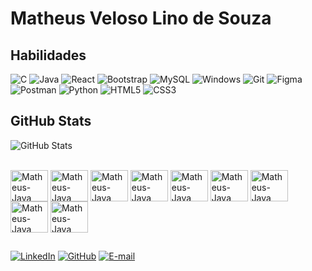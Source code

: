 # Matheus Veloso Lino de Souza 

## Habilidades
![C](https://img.shields.io/badge/C-00599C?style=for-the-badge&logo=c&logoColor=white) ![Java](https://img.shields.io/badge/java-%23ED8B00.svg?style=for-the-badge&logo=openjdk&logoColor=white) ![React](https://img.shields.io/badge/React-20232A?style=for-the-badge&logo=react&logoColor=61DAFB) ![Bootstrap](https://img.shields.io/badge/-boostrap-0D1117?style=for-the-badge&logo=bootstrap&labelColor=0D1117) ![MySQL](https://img.shields.io/badge/MySQL-00000F?style=for-the-badge&logo=mysql&logoColor=white)
![Windows](https://img.shields.io/badge/Windows-000?style=for-the-badge&logo=windows&logoColor=2CA5E0) ![Git](https://img.shields.io/badge/GIT-E44C30?style=for-the-badge&logo=git&logoColor=white) ![Figma](https://img.shields.io/badge/Figma-696969?style=for-the-badge&logo=figma&logoColor=figma) ![Postman](https://img.shields.io/badge/Postman-FF6C37.svg?style=for-the-badge&logo=Postman&logoColor=white) ![Python](https://img.shields.io/badge/python-3670A0?style=for-the-badge&logo=python&logoColor=ffdd54)
![HTML5](https://img.shields.io/badge/HTML5-E34F26?style=for-the-badge&logo=html5&logoColor=white) ![CSS3](https://img.shields.io/badge/CSS3-1572B6?style=for-the-badge&logo=css3&logoColor=white)

## GitHub Stats
![GitHub Stats](https://github-readme-stats.vercel.app/api?username=Velostroso&theme=transparent&bg_color=000&border_color=30A3DC&show_icons=true&icon_color=30A3DC&title_color=E94D5F&text_color=FFF)

<div style="display: inline_block"><br>
  <img align= "center" alt="Matheus-Java" height="50" width="60" src="https://cdn.jsdelivr.net/gh/devicons/devicon@latest/icons/java/java-original-wordmark.svg">
  <img align= "center" alt="Matheus-Java" height="50" width="60" src="https://cdn.jsdelivr.net/gh/devicons/devicon@latest/icons/javascript/javascript-plain.svg">
  <img align= "center" alt="Matheus-Java" height="50" width="60" src="https://cdn.jsdelivr.net/gh/devicons/devicon@latest/icons/c/c-original.svg">
  <img align= "center" alt="Matheus-Java" height="50" width="60" src="https://cdn.jsdelivr.net/gh/devicons/devicon@latest/icons/csharp/csharp-original.svg">
  <img align= "center" alt="Matheus-Java" height="50" width="60" src="https://cdn.jsdelivr.net/gh/devicons/devicon@latest/icons/css3/css3-original.svg">
  <img align= "center" alt="Matheus-Java" height="50" width="60" src="https://cdn.jsdelivr.net/gh/devicons/devicon@latest/icons/figma/figma-original.svg">
  <img align= "center" alt="Matheus-Java" height="50" width="60" src="https://cdn.jsdelivr.net/gh/devicons/devicon@latest/icons/html5/html5-original-wordmark.svg">
  <img align= "center" alt="Matheus-Java" height="50" width="60" src="https://cdn.jsdelivr.net/gh/devicons/devicon@latest/icons/postman/postman-original.svg">
  <img align= "center" alt="Matheus-Java" height="50" width="60" src="https://cdn.jsdelivr.net/gh/devicons/devicon@latest/icons/mysql/mysql-original-wordmark.svg">
</div>

##
  [![LinkedIn](https://img.shields.io/badge/LinkedIn-0077B5?style=for-the-badge&logo=linkedin&logoColor=white)](https://www.linkedin.com/in/matheusvelosolinosouza/) [![GitHub](https://img.shields.io/badge/GitHub-100000?style=for-the-badge&logo=github&logoColor=white)](https://github.com/Velostroso) [![E-mail](https://img.shields.io/badge/-Email-000?style=for-the-badge&logo=microsoft-outlook&logoColor=007BFF)](mailto:matheus.veloso.lino@hotmail.com)
  
  

